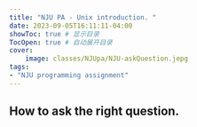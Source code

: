 ```yaml
---
title: "NJU PA - Unix introduction. "
date: 2023-09-05T16:11:11-04:00
showToc: true # 显示目录
TocOpen: true # 自动展开目录
cover:
    image: classes/NJUpa/NJU-askQuestion.jepg
tags: 
- "NJU programming assignment"
--- 
```


## How to ask the right question. 